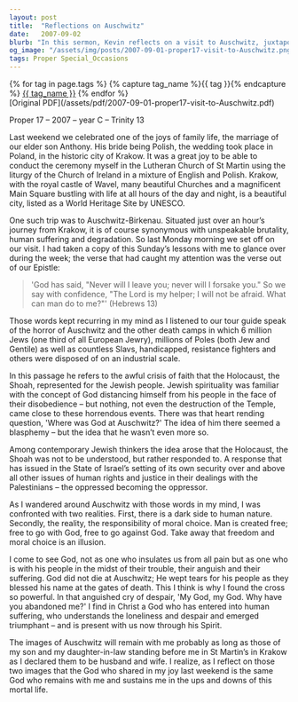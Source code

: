 ```yaml
---
layout: post
title:  "Reflections on Auschwitz"
date:   2007-09-02
blurb: "In this sermon, Kevin reflects on a visit to Auschwitz, juxtaposing the joy of his son's wedding with the somber history of the Holocaust. He grapples with the theological challenges posed by such immense suffering and finds solace in the enduring presence of God, even in the darkest of times. The sermon emphasizes the power of moral choice and the resonance of faith in the face of evil."
og_image: "/assets/img/posts/2007-09-01-proper17-visit-to-Auschwitz.png"
tags: Proper Special_Occasions
---    
```

<div class="tag-pills">
  {% for tag in page.tags %}
    {% capture tag_name %}{{ tag }}{% endcapture %}
    <a href="{{ site.baseurl }}/tag/{{ tag_name | slugify }}" class="tag-pill">{{ tag_name }}</a>
  {% endfor %}
</div>
[Original PDF](/assets/pdf/2007-09-01-proper17-visit-to-Auschwitz.pdf)

Proper 17 – 2007 – year C – Trinity 13

Last weekend we celebrated one of the joys of family life, the marriage of our elder son Anthony. His bride being Polish, the wedding took place in Poland, in the historic city of Krakow. It was a great joy to be able to conduct the ceremony myself in the Lutheran Church of St Martin using the liturgy of the Church of Ireland in a mixture of English and Polish. Krakow, with the royal castle of Wavel, many beautiful Churches and a magnificent Main Square bustling with life at all hours of the day and night, is a beautiful city, listed as a World Heritage Site by UNESCO.

One such trip was to Auschwitz-Birkenau. Situated just over an hour’s journey from Krakow, it is of course synonymous with unspeakable brutality, human suffering and degradation. So last Monday morning we set off on our visit. I had taken a copy of this Sunday’s lessons with me to glance over during the week; the verse that had caught my attention was the verse out of our Epistle:

> 'God has said,
> "Never will I leave you;
> never will I forsake you."
> So we say with confidence,
> "The Lord is my helper; I will not be afraid.
> What can man do to me?"' (Hebrews 13)

Those words kept recurring in my mind as I listened to our tour guide speak of the horror of Auschwitz and the other death camps in which 6 million Jews (one third of all European Jewry), millions of Poles (both Jew and Gentile) as well as countless Slavs, handicapped, resistance fighters and others were disposed of on an industrial scale.

In this passage he refers to the awful crisis of faith that the Holocaust, the Shoah, represented for the Jewish people. Jewish spirituality was familiar with the concept of God distancing himself from his people in the face of their disobedience – but nothing, not even the destruction of the Temple, came close to these horrendous events. There was that heart rending question, 'Where was God at Auschwitz?' The idea of him there seemed a blasphemy – but the idea that he wasn’t even more so.

Among contemporary Jewish thinkers the idea arose that the Holocaust, the Shoah was not to be understood, but rather responded to. A response that has issued in the State of Israel’s setting of its own security over and above all other issues of human rights and justice in their dealings with the Palestinians – the oppressed becoming the oppressor.

As I wandered around Auschwitz with those words in my mind, I was confronted with two realities. First, there is a dark side to human nature. Secondly, the reality, the responsibility of moral choice. Man is created free; free to go with God, free to go against God. Take away that freedom and moral choice is an illusion.

I come to see God, not as one who insulates us from all pain but as one who is with his people in the midst of their trouble, their anguish and their suffering. God did not die at Auschwitz; He wept tears for his people as they blessed his name at the gates of death. This I think is why I found the cross so powerful. In that anguished cry of despair, 'My God, my God. Why have you abandoned me?' I find in Christ a God who has entered into human suffering, who understands the loneliness and despair and emerged triumphant – and is present with us now through his Spirit.

The images of Auschwitz will remain with me probably as long as those of my son and my daughter-in-law standing before me in St Martin’s in Krakow as I declared them to be husband and wife. I realize, as I reflect on those two images that the God who shared in my joy last weekend is the same God who remains with me and sustains me in the ups and downs of this mortal life.

